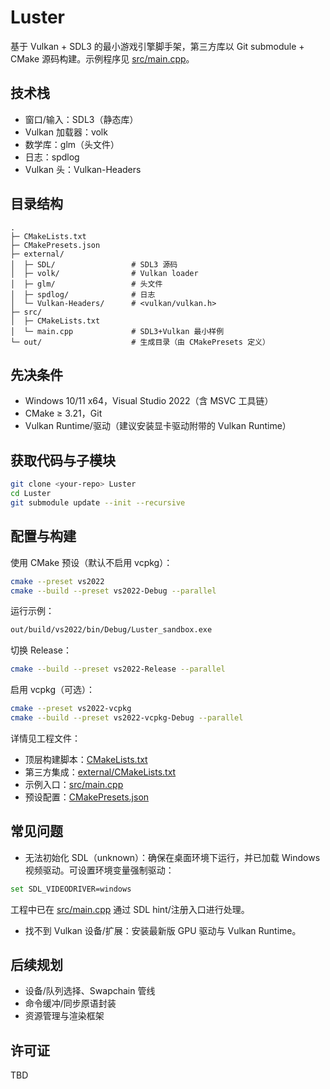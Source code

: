 # Luster

基于 Vulkan + SDL3 的最小游戏引擎脚手架，第三方库以 Git submodule + CMake 源码构建。示例程序见 [src/main.cpp](src/main.cpp)。

## 技术栈
- 窗口/输入：SDL3（静态库）
- Vulkan 加载器：volk
- 数学库：glm（头文件）
- 日志：spdlog
- Vulkan 头：Vulkan-Headers

## 目录结构
```text
.
├─ CMakeLists.txt
├─ CMakePresets.json
├─ external/
│  ├─ SDL/                 # SDL3 源码
│  ├─ volk/                # Vulkan loader
│  ├─ glm/                 # 头文件
│  ├─ spdlog/              # 日志
│  └─ Vulkan-Headers/      # <vulkan/vulkan.h>
├─ src/
│  ├─ CMakeLists.txt
│  └─ main.cpp             # SDL3+Vulkan 最小样例
└─ out/                    # 生成目录（由 CMakePresets 定义）
```

## 先决条件
- Windows 10/11 x64，Visual Studio 2022（含 MSVC 工具链）
- CMake ≥ 3.21，Git
- Vulkan Runtime/驱动（建议安装显卡驱动附带的 Vulkan Runtime）

## 获取代码与子模块
```bash
git clone <your-repo> Luster
cd Luster
git submodule update --init --recursive
```

## 配置与构建
使用 CMake 预设（默认不启用 vcpkg）：
```bash
cmake --preset vs2022
cmake --build --preset vs2022-Debug --parallel
```

运行示例：
```bash
out/build/vs2022/bin/Debug/Luster_sandbox.exe
```

切换 Release：
```bash
cmake --build --preset vs2022-Release --parallel
```

启用 vcpkg（可选）：
```bash
cmake --preset vs2022-vcpkg
cmake --build --preset vs2022-vcpkg-Debug --parallel
```

详情见工程文件：
- 顶层构建脚本：[CMakeLists.txt](CMakeLists.txt)
- 第三方集成：[external/CMakeLists.txt](external/CMakeLists.txt)
- 示例入口：[src/main.cpp](src/main.cpp)
- 预设配置：[CMakePresets.json](CMakePresets.json)

## 常见问题
- 无法初始化 SDL（unknown）：确保在桌面环境下运行，并已加载 Windows 视频驱动。可设置环境变量强制驱动：
```bash
set SDL_VIDEODRIVER=windows
```
工程中已在 [src/main.cpp](src/main.cpp) 通过 SDL hint/注册入口进行处理。

- 找不到 Vulkan 设备/扩展：安装最新版 GPU 驱动与 Vulkan Runtime。

## 后续规划
- 设备/队列选择、Swapchain 管线
- 命令缓冲/同步原语封装
- 资源管理与渲染框架

## 许可证
TBD